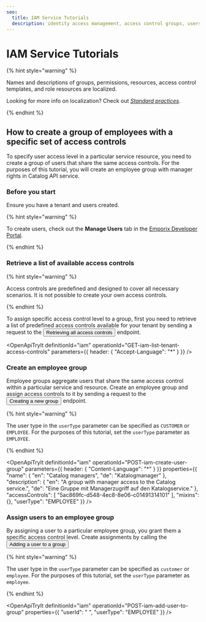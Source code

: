 ```yaml
---
seo:
  title: IAM Service Tutorials
  description: identity access management, access control groups, users
---
```




# IAM Service Tutorials

{% hint style="warning" %}

Names and descriptions of groups, permissions, resources, access control templates, and role resources are localized.

Looking for more info on localization? Check out [*Standard practices*](/content/standard-practices).

{% endhint %}

## How to create a group of employees with a specific set of access controls

To specify user access level in a particular service resource, you need to create a group of users that share the same access controls.
For the purposes of this tutorial, you will create an employee group with manager rights in Catalog API service.

### Before you start

Ensure you have a tenant and users created.

{% hint style="warning" %}

To create users, check out the **Manage Users** tab in the [Emporix Developer Portal](https://app.emporix.io/users). 

{% endhint %}

### Retrieve a list of available access controls

{% hint style="warning" %}

Access controls are predefined and designed to cover all necessary scenarios. It is not possible to create your own access controls.

{% endhint %}

To assign specific access control level to a group, first you need to retrieve a list of predefined access controls available for your tenant by sending a request to the <nobr><Button to="/openapi/iam/#operation/GET-iam-list-tenant-access-controls" size="small">Retrieving all access controls</Button></nobr> endpoint.

<OpenApiTryIt
  definitionId="iam"
  operationId="GET-iam-list-tenant-access-controls"
  parameters={{
    header: {
        "Accept-Language": "*"
    }
  }}
/>


### Create an employee group

Employee groups aggregate users that share the same access control within a particular service and resource. Create an employee group and assign access controls to it by sending a request to the <nobr><Button to="/openapi/iam/#operation/POST-iam-create-user-group" size="small">Creating a new group</Button></nobr> endpoint.

{% hint style="warning" %}

The user type in the `userType` parameter can be specified as `CUSTOMER` or `EMPLOYEE`. For the purposes of this tutorial, set the `userType` parameter as `EMPLOYEE`.

{% endhint %}

<OpenApiTryIt
  definitionId="iam"
  operationId="POST-iam-create-user-group"
  parameters={{
    header: {
        "Content-Language": "*"
    }
  }}
  properties={{
    "name": {
    "en": "Catalog managers",
    "de": "Katalogmanager"
  },
  "description": {
    "en": "A group with manager access to the Catalog service.",
    "de": "Eine Gruppe mit Managerzugriff auf den Katalogservice."
  },
  "accessControls": [
    "5ac869fc-d548-4ec8-8e06-c01491314101"
 ],
  "mixins": {},
  "userType": "EMPLOYEE"
  }}
/>

### Assign users to an employee group

By assigning a user to a particular employee group, you grant them a specific access control level. Create assignments by calling the <nobr><Button to="/openapi/iam/#operation/POST-iam-add-user-to-group" size="small">Adding a user to a group</Button></nobr>

{% hint style="warning" %}

The user type in the `userType` parameter can be specified as `customer` or `employee`. For the purposes of this tutorial, set the `userType` parameter as `employee`.

{% endhint %}

<OpenApiTryIt
  definitionId="iam"
  operationId="POST-iam-add-user-to-group"
  properties={{
    "userId": " ",
    "userType": "EMPLOYEE"
  }}
/>

